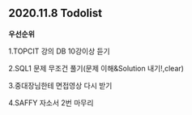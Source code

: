 ## 2020.11.8 Todolist

**우선순위**

1.TOPCIT 강의 DB 10강이상 듣기

2.SQL1 문제 무조건 풀기(문제 이해&Solution 내기!,clear)

3.중대장님한테 면접영상 다시 받기

4.SAFFY 자소서 2번 마무리

